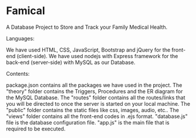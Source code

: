 # Famical
A Database Project to Store and Track your Family Medical Health. 

Languages:

We have used HTML, CSS, JavaScript, Bootstrap and jQuery for the front-end (client-side).
We have used nodejs with Express framework for the back-end (server-side) with MySQL as our Database.

Contents:

package.json contains all the packages we have used in the project.
The "theory" folder contains the Triggers, Procedures and the ER diagram for the MySQL Database.
The "routes" folder contains all the routes/links that you will be directed to once the server is started on your local machine.
The "public" folder contains the static files like css, images, audio, etc..
The "views" folder contains all the front-end codes in .ejs format.
"database.js" file is the database configuration file.
"app.js" is the main file that is required to be executed.


